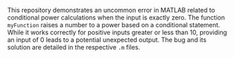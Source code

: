 This repository demonstrates an uncommon error in MATLAB related to conditional power calculations when the input is exactly zero. The function `myFunction` raises a number to a power based on a conditional statement. While it works correctly for positive inputs greater or less than 10, providing an input of 0 leads to a potential unexpected output.  The bug and its solution are detailed in the respective `.m` files.